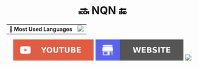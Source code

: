 <h1 align="center">🔜 NQN 🔚</h1>

<table style="border-collapse: collapse; border: none;">
  <tr style="border: none;">
    <td style="border: none;"><strong>📌 Most Used Languages</strong></td>
    <td style="border: none;">
      <div align="right">
        <a href="https://github.com/anuraghazra/github-readme-stats">
          <img src="https://github-readme-stats.vercel.app/api/top-langs/?username=quocnam612&layout=compact&bg_color=00000000&border_color=00000000&text_color=fff">
        </a>
      </div>
    </td>
  </tr>
</table>

<div align="center">
  <a href="https://www.youtube.com/@QuocNam-fy2xq"><img src="./assets/youtube-badge.svg"/></a>
  <a href="https://quocnam612.github.io"><img src="./assets/website-badge.svg"/></a>
  <a href="https://github.com/antonkomarev/github-profile-views-counter"><img src="https://komarev.com/ghpvc/?username=quocnam612&color=grey&style=for-the-badge"></a>
</div>
